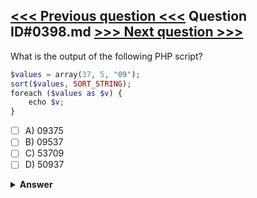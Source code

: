 [<<< Previous question <<<](0397.md)   Question ID#0398.md   [>>> Next question >>>](0399.md)
---

What is the output of the following PHP script?

```php
$values = array(37, 5, "09");
sort($values, SORT_STRING);
foreach ($values as $v) {
    echo $v;
}
```

- [ ] A) 09375
- [ ] B) 09537
- [ ] C) 53709
- [ ] D) 50937

<details><summary><b>Answer</b></summary>
<p>
  Answer: <strong>A</strong>
</p>
</details>

